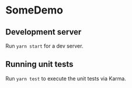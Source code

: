 # SomeDemo

## Development server

Run `yarn start` for a dev server.

## Running unit tests

Run `yarn test` to execute the unit tests via Karma.

